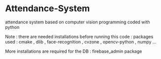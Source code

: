 # Attendance-System

attendance system based on computer vision programming coded with python 

Note : there are needed installations before running this code :
packages used : cmake , dlib , face-recognition , cvzone , opencv-python , numpy ...

More installations are required for the DB :
firebase_admin package
